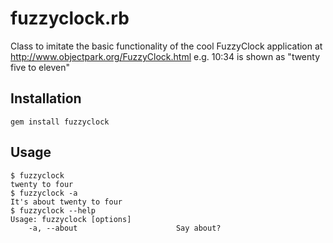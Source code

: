 # fuzzyclock.rb #

Class to imitate the basic functionality of the cool FuzzyClock application at http://www.objectpark.org/FuzzyClock.html
e.g. 10:34 is shown as "twenty five to eleven"


## Installation ##

    gem install fuzzyclock


## Usage ##

    $ fuzzyclock
    twenty to four
    $ fuzzyclock -a
    It's about twenty to four
    $ fuzzyclock --help
    Usage: fuzzyclock [options]
        -a, --about                      Say about?

    
